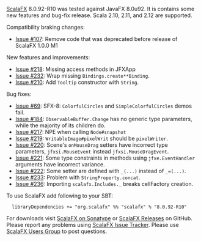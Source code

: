 [ScalaFX][1] 8.0.92-R10 was tested against JavaFX 8.0u92.
It is contains some new features and bug-fix release. Scala 2.10, 2.11, and 2.12 are supported.

Compatibility braking changes:

* [Issue #107][107]: Remove code that was deprecated before release of ScalaFX 1.0.0 M1

New features and improvements:

* [Issue #218][218]: Missing access methods in JFXApp
* [Issue #232][232]: Wrap missing `Bindings.create**Binding`.
* [Issue #210][210]: Add `Tooltip` constructor with `String`.

Bug fixes:

* [Issue #69][69]: SFX-8: `ColorfulCircles` and `SimpleColorfulCircles` demos fail.
* [Issue #184][184]: `ObservableBuffer.Change` has no generic type parameters, while the majority of its children do.
* [Issue #217][217]: NPE when calling `Node#snapshot`
* [Issue #219][219]: `WritableImage#pixelWrit` should be `pixelWriter`.
* [Issue #220][220]: Scene's `onMouseDrag` setters have incorrect type parameters, `jfxsi.MouseEvent` instead `jfxsi.MouseDragEvent`.
* [Issue #221][221]: Some type constraints in methods using `jfxe.EventHandler` arguments have incorrect variance.
* [Issue #222][222]: Some setter are defined with `_(...)` instead of `_=(...)`.
* [Issue #233][233]: Problem with `StringProperty.concat`.
* [Issue #236][236]: Importing `scalafx.Includes._` breaks cellFactory creation.


To use ScalaFX add following to your SBT:

      libraryDependencies += "org.scalafx" %% "scalafx" % "8.0.92-R10"

For downloads visit [ScalaFX on Sonatype][2] or [ScalaFX Releases][3] on GitHub. 
Please report any problems using [ScalaFX Issue Tracker][4]. 
Please use [ScalaFX Users Group][5] to post questions. 

[1]: http://scalafx.org
[2]: http://search.maven.org/#search&#124;ga&#124;1&#124;scalafx
[3]: https://github.com/scalafx/scalafx/releases
[4]: https://github.com/scalafx/scalafx/issues
[5]: https://groups.google.com/forum/#!forum/scalafx-users
[69]: https://github.com/scalafx/scalafx/issues/69
[107]: https://github.com/scalafx/scalafx/issues/107
[184]: https://github.com/scalafx/scalafx/issues/184
[210]: https://github.com/scalafx/scalafx/issues/210
[217]: https://github.com/scalafx/scalafx/issues/217
[218]: https://github.com/scalafx/scalafx/issues/218
[219]: https://github.com/scalafx/scalafx/issues/219
[220]: https://github.com/scalafx/scalafx/issues/220
[221]: https://github.com/scalafx/scalafx/issues/221
[222]: https://github.com/scalafx/scalafx/issues/222
[232]: https://github.com/scalafx/scalafx/issues/232
[233]: https://github.com/scalafx/scalafx/issues/233
[236]: https://github.com/scalafx/scalafx/issues/236
